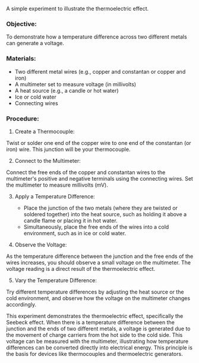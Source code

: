 A simple experiment to illustrate the thermoelectric effect.

### Objective:

To demonstrate how a temperature difference across two different metals can generate a voltage.

### Materials:

- Two different metal wires (e.g., copper and constantan or copper and iron)
- A multimeter set to measure voltage (in millivolts)
- A heat source (e.g., a candle or hot water)
- Ice or cold water
- Connecting wires

### Procedure:

1. Create a Thermocouple:

Twist or solder one end of the copper wire to one end of the constantan (or iron) wire. This junction will be your thermocouple.

2. Connect to the Multimeter:

Connect the free ends of the copper and constantan wires to the multimeter's positive and negative terminals using the connecting wires. Set the multimeter to measure millivolts (mV).

3. Apply a Temperature Difference:

   - Place the junction of the two metals (where they are twisted or soldered together) into the heat source, such as holding it above a candle flame or placing it in hot water.
   - Simultaneously, place the free ends of the wires into a cold environment, such as in ice or cold water.

4. Observe the Voltage:

As the temperature difference between the junction and the free ends of the wires increases, you should observe a small voltage on the multimeter. The voltage reading is a direct result of the thermoelectric effect.

5. Vary the Temperature Difference:

Try different temperature differences by adjusting the heat source or the cold environment, and observe how the voltage on the multimeter changes accordingly.

This experiment demonstrates the thermoelectric effect, specifically the Seebeck effect. When there is a temperature difference between the junction and the ends of two different metals, a voltage is generated due to the movement of charge carriers from the hot side to the cold side. This voltage can be measured with the multimeter, illustrating how temperature differences can be converted directly into electrical energy. This principle is the basis for devices like thermocouples and thermoelectric generators.
